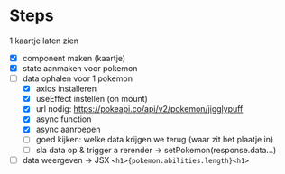 # Steps

1 kaartje laten zien

- [x] component maken (kaartje)
- [x] state aanmaken voor pokemon
- [ ] data ophalen voor 1 pokemon
  - [x] axios installeren
  - [x] useEffect instellen (on mount)
  - [x] url nodig: https://pokeapi.co/api/v2/pokemon/jigglypuff
  - [x] async function
  - [x] async aanroepen
  - [ ] goed kijken: welke data krijgen we terug (waar zit het plaatje in)
  - [ ] sla data op & trigger a rerender -> setPokemon(response.data...)
- [ ] data weergeven -> JSX `<h1>{pokemon.abilities.length}<h1>`
